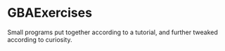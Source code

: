 # GBAExercises
Small programs put together according to a tutorial, and further tweaked according to curiosity.
